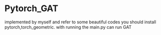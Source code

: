 # Pytorch_GAT
implemented by myself and refer to some beautiful codes
you should install pytorch,torch_geometric.
with running the main.py can run GAT
